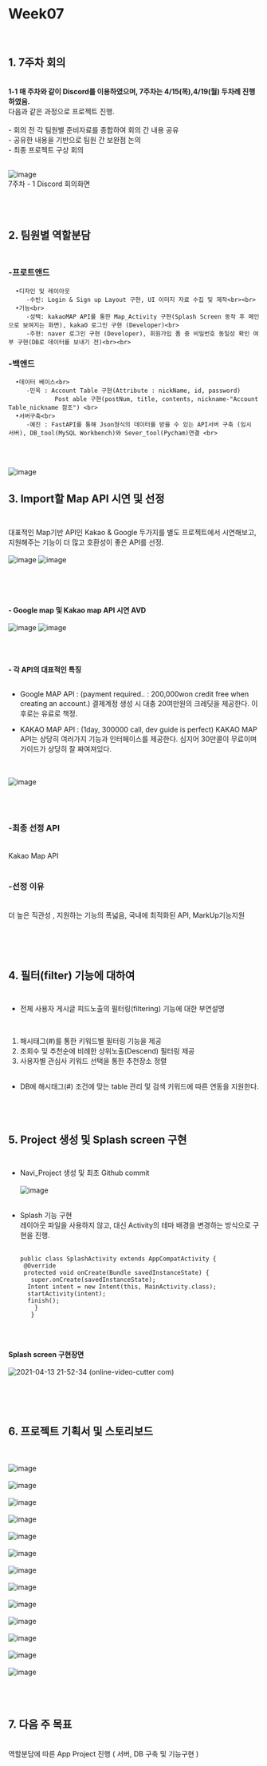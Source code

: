 # Week07 <br><br>

## 1. 7주차 회의  
<br>
   <strong>  1-1 매 주차와 같이 Discord를 이용하였으며, 7주차는 4/15(목),4/19(월)  두차례 진행하였음. </strong><br>
         다음과 같은 과정으로 프로젝트 진행.<br><br>
        - 회의 전 각 팀원별 준비자료를 종합하여 회의 간 내용 공유<br>
        - 공유한 내용을 기반으로 팀원 간 보완점 논의 <br>
        - 최종 프로젝트 구상 회의  <br><br>

![image](https://user-images.githubusercontent.com/74412438/114839758-1c380c80-9e11-11eb-8cd5-5fd5c7b0b0d0.png)
<br> 7주차 - 1 Discord 회의화면

<br><br>

## 2. 팀원별 역할분담 <br><br>

   ### -프로트앤드 <br>
      •디자인 및 레이아웃
         -수빈: Login & Sign up Layout 구현, UI 이미지 자료 수집 및 제작<br><br>
      •기능<br>
         -성택: kakaoMAP API를 통한 Map_Activity 구현(Splash Screen 동작 후 메인으로 보여지는 화면), kakaO 로그인 구현 (Developer)<br>
         -주현: naver 로그인 구현 (Developer), 회원가입 폼 중 비밀번호 동일성 확인 여부 구현(DB로 데이터를 보내기 전)<br><br>
         
   ### -백앤드 <br>
      •데이터 베이스<br>
         -민욱 : Account Table 구현(Attribute : nickName, id, password)
                 Post able 구현(postNum, title, contents, nickname-"Account Table_nickname 참조") <br>
      •서버구축<br>
         -예진 : FastAPI를 통해 Json형식의 데이터를 받을 수 있는 API서버 구축 (임시 서버), DB_tool(MySQL Workbench)와 Sever_tool(Pycham)연결 <br>
<br><br>



![image](https://user-images.githubusercontent.com/74412438/115385211-d7e2ad00-a212-11eb-8f95-4f5e47321183.png)


     
## 3. Import할 Map API 시연 및 선정 <br><br>

   대표적인 Map기반 API인 Kakao & Google 두가지를 별도 프로젝트에서 시연해보고, 지원해주는 기능이 더 많고 호환성이 좋은 API를 선정. <br> <br>
![image](https://user-images.githubusercontent.com/74412438/114547275-3353ee80-9c99-11eb-9ca7-70cb57604df3.png)
 ![image](https://user-images.githubusercontent.com/74412438/114547131-043d7d00-9c99-11eb-90e2-6d913145d521.png) <br><br>
  <br><br><br>

<strong>- Google map 및 Kakao map API 시연 AVD  </strong><br><br>
![image](https://user-images.githubusercontent.com/74412438/114548106-46b38980-9c9a-11eb-973d-fdef221ba0c2.png)
![image](https://user-images.githubusercontent.com/74412438/114548265-811d2680-9c9a-11eb-83d4-999a5f171616.png)

<br><br><br>
<strong>- 각 API의 대표적인 특징</strong> <br><br>
- Google MAP API : (payment required.. : 200,000won credit free when creating an account.)
결제계정 생성 시 대충 20여만원의 크레딧을 제공한다. 이후로는 유료로 책정.


- KAKAO MAP API : (1day, 300000 call, dev guide is perfect)
KAKAO MAP API는 상당히 여러가지 기능과 인터페이스를 제공한다. 심지어 30만콜이 무료이며 가이드가 상당히 잘 짜여져있다.

<br><br>
![image](https://user-images.githubusercontent.com/74412438/114549519-110fa000-9c9c-11eb-9cc9-1573df648bb6.png)

<br><br>
### <strong>-최종 선정 API </strong><br><br>
Kakao Map API <br><br>
### <strong>-선정 이유 </strong><br><br>
더 높은 직관성 , 지원하는 기능의 폭넓음, 국내에 최적화된 API, MarkUp기능지원  
        

   <br><br><br>


 ## 4. 필터(filter) 기능에 대하여 <br><br>

   - 전체 사용자 게시글 피드노출의 필터링(filtering) 기능에 대한 부연설명 <br>
   <br>
   
   
   1.  해시태그(#)를 통한 키워드별 필터링 기능을 제공<br>
   2.  조회수 및 추천순에 비례한 상위노출(Descend) 필터링 제공<br>
   3.  사용자별 관심사 키워드 선택을 통한 추천장소 정렬<br><br>
   
   - DB에 해시태그(#) 조건에 맞는 table 관리 및 검색 키워드에 따른 연동을 지원한다. <br><br><br><br>



   
## 5. Project 생성 및 Splash screen 구현 <br><br>
- Navi_Project 생성 및 최초 Github commit <br><br>
 ![image](https://user-images.githubusercontent.com/74412438/114554334-921d6600-9ca1-11eb-8f11-902b24e55ffd.png)
 <br><br>
 
- Splash 기능 구현<br>
 레이아웃 파일을 사용하지 않고, 대신 Activity의 테마 배경을 변경하는 방식으로 구현을 진행. <br><br>


      public class SplashActivity extends AppCompatActivity {
       @Override
       protected void onCreate(Bundle savedInstanceState) {
         super.onCreate(savedInstanceState);
        Intent intent = new Intent(this, MainActivity.class);
        startActivity(intent);
        finish();
          }
         }
   

<br><br>

 <strong>Splash screen 구현장면<br></strong><br>
   ![2021-04-13 21-52-34 (online-video-cutter com)](https://user-images.githubusercontent.com/74412438/114555926-250ad000-9ca3-11eb-9e54-9df23e8fb42c.gif)

<br> <br><br>
## 6. 프로젝트 기획서 및 스토리보드 
   <br><br>
 ![image](https://user-images.githubusercontent.com/74412438/113589170-06d21e00-966c-11eb-93c1-ccde607dd079.png)<br><br>
![image](https://user-images.githubusercontent.com/74412438/113589185-0a65a500-966c-11eb-8846-a2351ea687ec.png)<br><br>
![image](https://user-images.githubusercontent.com/74412438/113589203-0fc2ef80-966c-11eb-973e-28b63ec8fdb7.png)<br><br>
![image](https://user-images.githubusercontent.com/74412438/113589217-13567680-966c-11eb-81b2-1dc00a3310a7.png)<br><br>
![image](https://user-images.githubusercontent.com/74412438/113589230-16e9fd80-966c-11eb-8b90-521744e60b7f.png)<br><br>
![image](https://user-images.githubusercontent.com/74412438/113589242-19e4ee00-966c-11eb-86be-9c951ed2a7e7.png)<br><br>
![image](https://user-images.githubusercontent.com/74412438/113589255-1baeb180-966c-11eb-9f12-e1c2f10209b5.png)<br><br>
![image](https://user-images.githubusercontent.com/74412438/113589262-1e110b80-966c-11eb-94d7-ca7d2acac7b7.png)<br><br>
![image](https://user-images.githubusercontent.com/74412438/113589268-1fdacf00-966c-11eb-9238-ef16ed1c30ae.png)<br><br>
![image](https://user-images.githubusercontent.com/74412438/113589274-21a49280-966c-11eb-893e-634d42849d51.png)<br><br>
![image](https://user-images.githubusercontent.com/74412438/113589282-236e5600-966c-11eb-8449-db4994a4a129.png)<br><br>
![image](https://user-images.githubusercontent.com/74412438/113589292-25d0b000-966c-11eb-97b9-4b5b4f58b731.png)<br><br>
![image](https://user-images.githubusercontent.com/74412438/113589301-279a7380-966c-11eb-8b44-42aa9668c2d9.png)<br><br><br><br>


    
## 7. 다음 주 목표
   <br>
    역할분담에 따른 App Project 진행 ( 서버, DB 구축 및 기능구현 )
<br><br>



